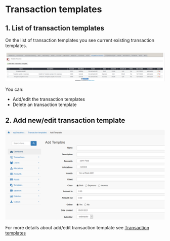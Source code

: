 # Transaction templates

## 1. List of transaction templates

On the list of transaction templates you see current existing transaction templates.

![List of transaction templates](../../.gitbook/assets/en_admin_tratemplates.png)

You can:

* Add/edit the transaction templates
* Delete an transaction template

## 2. Add new/edit transaction template

![Creation of new transaction template](../../.gitbook/assets/en_templates_tra_1.png)

For more details about add/edit transaction template see [Transaction templates](../the-user-side/templates.md)